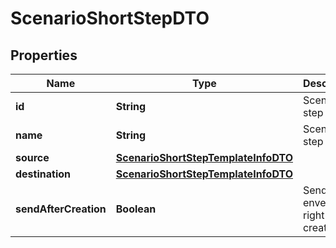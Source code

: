 # ScenarioShortStepDTO

## Properties
Name | Type | Description | Notes
------------ | ------------- | ------------- | -------------
**id** | **String** | Scenario step id | 
**name** | **String** | Scenario step name | 
**source** | [**ScenarioShortStepTemplateInfoDTO**](ScenarioShortStepTemplateInfoDTO.md) |  |  [optional]
**destination** | [**ScenarioShortStepTemplateInfoDTO**](ScenarioShortStepTemplateInfoDTO.md) |  |  [optional]
**sendAfterCreation** | **Boolean** | Send envelope right after creation |  [optional]
